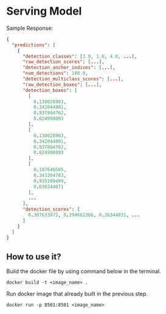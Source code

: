 # Serving Model

Sample Response:
```json
{
  "predictions": [
    {
      "detection_classes": [3.0, 1.0, 4.0, ...],
      "raw_detection_scores": [...],
      "detection_anchor_indices": [...],
      "num_detections": 100.0,
      "detection_multiclass_scores": [...],
      "raw_detection_boxes": [...],
      "detection_boxes": [
        [
          0.130028903, 
          0.342044801, 
          0.937894762, 
          0.624998093
        ],
        [
          0.130028903, 
          0.342044801, 
          0.937894762, 
          0.624998093
        ],
        [
          0.107640505, 
          0.343304783, 
          0.935199499, 
          0.636344671
        ],
        ...
      ],
      "detection_scores": [
        0.307633072, 0.294662386, 0.26344031, ...
      ]
    }
  ]
}
```

## How to use it?
Build the docker file by using command below in the terminal.
```
docker build -t <image_name> .
```
Run docker image that already built in the previous step.
```
docker run -p 8501:8501 <image_name>
```

